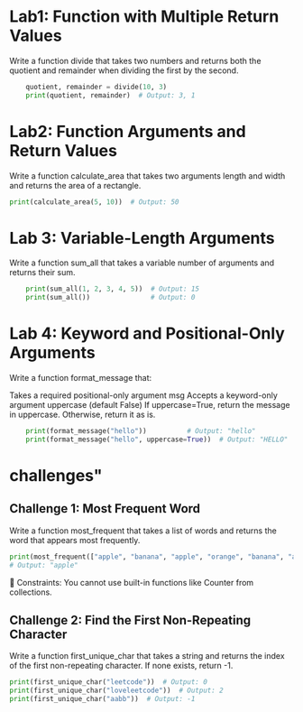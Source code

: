 # Lab1: Function with Multiple Return Values 
Write a function divide that takes two numbers and returns both the quotient and remainder when dividing the first by the second.
```python 
    quotient, remainder = divide(10, 3)
    print(quotient, remainder)  # Output: 3, 1
```

# Lab2: Function Arguments and Return Values
Write a function calculate_area that takes two arguments length and width and returns the area of a rectangle.

```python 
print(calculate_area(5, 10))  # Output: 50
```

# Lab 3: Variable-Length Arguments
Write a function sum_all that takes a variable number of arguments and returns their sum.

```python 
    print(sum_all(1, 2, 3, 4, 5))  # Output: 15
    print(sum_all())               # Output: 0
```

# Lab 4: Keyword and Positional-Only Arguments 
Write a function format_message that:

Takes a required positional-only argument msg
Accepts a keyword-only argument uppercase (default False)
If uppercase=True, return the message in uppercase. Otherwise, return it as is.

```python 
    print(format_message("hello"))          # Output: "hello"
    print(format_message("hello", uppercase=True))  # Output: "HELLO"
```


# challenges"
## Challenge 1: Most Frequent Word
Write a function most_frequent that takes a list of words and returns the word that appears most frequently.
```python 
print(most_frequent(["apple", "banana", "apple", "orange", "banana", "apple"]))
# Output: "apple"
```

🔹 Constraints: You cannot use built-in functions like Counter from collections.

## Challenge 2: Find the First Non-Repeating Character
Write a function first_unique_char that takes a string and returns the index of the first non-repeating character. If none exists, return -1.

```python
print(first_unique_char("leetcode"))  # Output: 0
print(first_unique_char("loveleetcode"))  # Output: 2
print(first_unique_char("aabb"))  # Output: -1
```